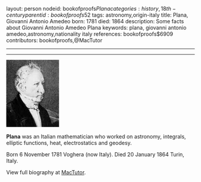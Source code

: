 layout: person
nodeid: bookofproofs$Plana
categories: history,18th-century
parentid: bookofproofs$52
tags: astronomy,origin-italy
title: Plana, Giovanni Antonio Amedeo
born: 1781
died: 1864
description: Some facts about Giovanni Antonio Amedeo Plana
keywords: plana, giovanni antonio amedeo,astronomy,nationality italy
references: bookofproofs$6909
contributors: bookofproofs,@MacTutor

---


---

![Plana.jpg](https://github.com/bookofproofs/bookofproofs.github.io/blob/main/_sources/_assets/images/portraits/Plana.jpg?raw=true)

**Plana** was an Italian mathematician who worked on astronomy, integrals, elliptic functions, heat, electrostatics and geodesy.

Born 6 November 1781 Voghera (now Italy). Died 20 January 1864 Turin, Italy.


View full biography at [MacTutor](https://mathshistory.st-andrews.ac.uk/Biographies/Plana/).